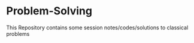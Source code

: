 # Problem-Solving
This Repository contains some session notes/codes/solutions to classical problems
